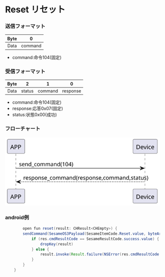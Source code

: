 # Reset リセット

### 送信フォーマット  

|  Byte  |      0       |
|:------:|:------------:|
| Data   |   command    |
 

- command:命令104(固定)


### 受信フォーマット  

|  Byte   | 2 | 1 | 0 |    
|:-------:|:------:|:---------:|:----------:|  
|  Data   | status | command | response  |  
- command:命令104(固定)
- response:応答0x07(固定)
- status:状態0x00(成功)
### フローチャート
![icon](reset.svg)





### android例
``` java
        open fun reset(result: CHResult<CHEmpty>) {
        sendCommand(SesameOS3Payload(SesameItemCode.Reset.value, byteArrayOf()), DeviceSegmentType.cipher) { res ->
            if (res.cmdResultCode == SesameResultCode.success.value) {
                dropKey(result)
            } else {
                result.invoke(Result.failure(NSError(res.cmdResultCode.toString(), "CBCentralManager", res.cmdResultCode.toInt())))
            }
        }
    }
```
